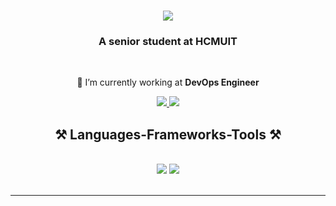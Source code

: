<h1 align="center">
    <img src="https://readme-typing-svg.herokuapp.com/?font=Righteous&size=35&center=true&vCenter=true&width=500&height=70&duration=4000&lines=Hi+There!+👋;+I'm+Linh+Tran-Nhut!;" />
</h1>
  
<h3 align="center">A senior student at HCMUIT</h3>

<br/>

<div align="center">
  
 🌱 I’m currently working at **DevOps Engineer**

 </div>
 
<div align="center"> 
  <a href="mailto:nhutlinh.work@gmail.com">
    <img src="https://img.shields.io/badge/Gmail-333333?style=for-the-badge&logo=gmail&logoColor=red" />
  </a>
  <a href="www.linkedin.com/in/tran-nhut-linh-04635b213" target="_blank">
    <img src="https://img.shields.io/badge/LinkedIn-0077B5?style=for-the-badge&logo=linkedin&logoColor=white" target="_blank" />
  </a>
</div>

<h2 align="center">⚒️ Languages-Frameworks-Tools ⚒️</h2>
<br/>
<div align="center">
    <img src="https://skillicons.dev/icons?i=docker,kubernetes,aws,linux,ubuntu,arch,github,gitlab,git,jenkins,prometheus,grafana,terraform,nginx,mongodb,postgres,redis,,cloudflare" />
    <img src="https://skillicons.dev/icons?i=bash,vscode,c,cpp,java,androidstudio" /><br>
</div>

<br/>
<hr/>
